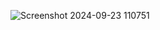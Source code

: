 ![Screenshot 2024-09-23 110751](https://github.com/user-attachments/assets/304a760d-ffdf-4d0a-9df3-537ce0d6d5ff)
